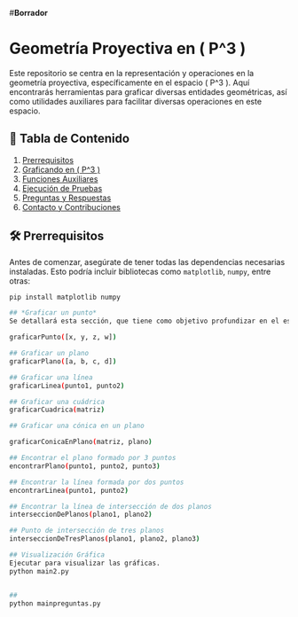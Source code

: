 #**Borrador**
# Geometría Proyectiva en \( P^3 \)

Este repositorio se centra en la representación y operaciones en la geometría proyectiva, específicamente en el espacio \( P^3 \). Aquí encontrarás herramientas para graficar diversas entidades geométricas, así como utilidades auxiliares para facilitar diversas operaciones en este espacio.

## 📌 Tabla de Contenido

1. [Prerrequisitos](#prerrequisitos)
2. [Graficando en \( P^3 \)](#graficando-en-p3)
3. [Funciones Auxiliares](#funciones-auxiliares)
4. [Ejecución de Pruebas](#ejecución-de-pruebas)
5. [Preguntas y Respuestas](#preguntas-y-respuestas)
6. [Contacto y Contribuciones](#contacto-y-contribuciones)

## 🛠️ Prerrequisitos

Antes de comenzar, asegúrate de tener todas las dependencias necesarias instaladas. Esto podría incluir bibliotecas como `matplotlib`, `numpy`, entre otras:

```bash
pip install matplotlib numpy

## *Graficar un punto*
Se detallará esta sección, que tiene como objetivo profundizar en el espacio tridimensional. Para futuros repositorios, se detallará la importancia de la geometía proyectiva en Visión por computador.

graficarPunto([x, y, z, w])

## Graficar un plano 
graficarPlano([a, b, c, d])

## Graficar una línea
graficarLinea(punto1, punto2)

## Graficar una cuádrica
graficarCuadrica(matriz)

## Graficar una cónica en un plano

graficarConicaEnPlano(matriz, plano)

## Encontrar el plano formado por 3 puntos
encontrarPlano(punto1, punto2, punto3)

## Encontrar la línea formada por dos puntos
encontrarLinea(punto1, punto2)

## Encontrar la línea de intersección de dos planos
interseccionDePlanos(plano1, plano2)

## Punto de intersección de tres planos
interseccionDeTresPlanos(plano1, plano2, plano3)

## Visualización Gráfica
Ejecutar para visualizar las gráficas.
python main2.py


##
python mainpreguntas.py




